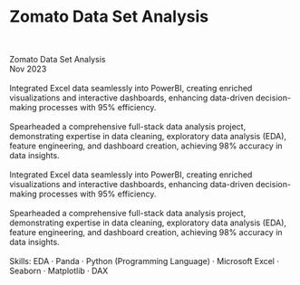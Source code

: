 # Zomato Data Set Analysis


<br>

Zomato Data Set Analysis<br>
Nov 2023<br><br>
Integrated Excel data seamlessly into PowerBI, creating enriched visualizations and interactive dashboards, enhancing data-driven decision-making processes with 95% efficiency.
<br><br>
Spearheaded a comprehensive full-stack data analysis project, demonstrating expertise in data cleaning, exploratory data analysis (EDA), feature engineering, and dashboard creation, achieving 98% accuracy in data insights.
<br><br>Integrated Excel data seamlessly into PowerBI, creating enriched visualizations and interactive dashboards, enhancing data-driven decision-making processes with 95% efficiency. 
<br><br>Spearheaded a comprehensive full-stack data analysis project, demonstrating expertise in data cleaning, exploratory data analysis (EDA), feature engineering, and dashboard creation, achieving 98% accuracy in data insights.
<br><br>Skills: EDA · Panda · Python (Programming Language) · Microsoft Excel · Seaborn · Matplotlib · DAX
